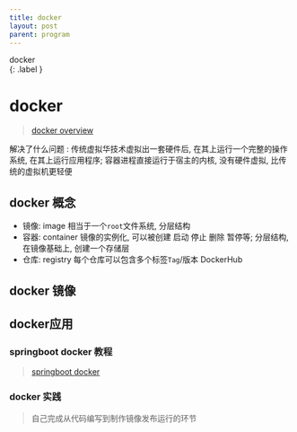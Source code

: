 ```yaml
---
title: docker
layout: post
parent: program
---
```


docker  
{: .label }  

# docker 

> [docker overview](https://docs.docker.com/get-started/overview/)  

解决了什么问题 : 传统虚拟华技术虚拟出一套硬件后, 在其上运行一个完整的操作系统, 在其上运行应用程序; 容器进程直接运行于宿主的内核, 没有硬件虚拟, 比传统的虚拟机更轻便  

## docker 概念

- 镜像: image 相当于一个`root`文件系统, 分层结构
- 容器: container 镜像的实例化, 可以被创建 启动 停止 删除 暂停等; 分层结构, 在镜像基础上, 创建一个存储层  
- 仓库: registry 每个仓库可以包含多个标签`Tag`/版本 DockerHub  

## docker 镜像



## docker应用

### springboot docker 教程 

> [springboot docker](https://spring.io/guides/topicals/spring-boot-docker/)

### docker 实践

> 自己完成从代码编写到制作镜像发布运行的环节  




